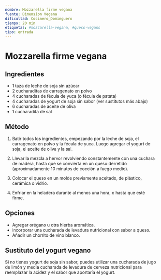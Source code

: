 ```yaml
---
nombre: Mozzarella firme vegana
fuente: Dimension Vegana
dificultad: Cocinero_Dominguero
tiempo: 20 min
etiquetas: #mozzarella-vegana, #queso-vegano
tipo: entrada
---
```


# Mozzarella firme vegana

## Ingredientes

- 1 taza de leche de soja sin azúcar
- 2 cucharaditas de carragenato en polvo
- 4 cucharadas de fécula de yuca (o fécula de patata)
- 4 cucharadas de yogurt de soja sin sabor (ver sustitutos más abajo)
- 6 cucharadas de aceite de oliva
- 1 cucharadita de sal

## Método

1. Batir todos los ingredientes, empezando por la leche de soja, el carragenato en polvo y la fécula de yuca. Luego agregar el yogurt de soja, el aceite de oliva y la sal.

2. Llevar la mezcla a hervor revolviendo constantemente con una cuchara de madera, hasta que se convierta en un queso derretido (aproximadamente 10 minutos de cocción a fuego medio).

3. Colocar el queso en un molde previamente aceitado, de plástico, cerámica o vidrio.

4. Enfriar en la heladera durante al menos una hora, o hasta que esté firme.

## Opciones

- Agregar orégano u otra hierba aromática.
- Incorporar una cucharada de levadura nutricional con sabor a queso.
- Añadir un chorrito de vino blanco.

## Sustituto del yogurt vegano

Si no tienes yogurt de soja sin sabor, puedes utilizar una cucharada de jugo de limón y media cucharada de levadura de cerveza nutricional para reemplazar la acidez y el sabor que aportaría el yogurt.

